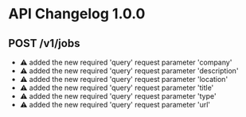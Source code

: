 # API Changelog 1.0.0

## POST /v1/jobs
- :warning: added the new required 'query' request parameter 'company'
- :warning: added the new required 'query' request parameter 'description'
- :warning: added the new required 'query' request parameter 'location'
- :warning: added the new required 'query' request parameter 'title'
- :warning: added the new required 'query' request parameter 'type'
- :warning: added the new required 'query' request parameter 'url'



